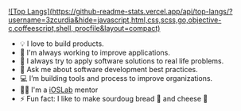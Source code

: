 
[![Top Langs](https://github-readme-stats.vercel.app/api/top-langs/?username=3zcurdia&hide=javascript,html,css,scss,go,objective-c,coffeescript,shell, procfile&layout=compact)](https://github.com/anuraghazra/github-readme-stats)

- 💡 I love to build products.
- 🔭 I'm always working to improve applications.
- 🌱 I always try to apply software solutions to real life problems.
- 💬 Ask me about software development best practices.
- 💻 I’m building tools and process to improve organizations.
- 🧑‍🏫 I'm a [iOSLab](https://github.com/ioslabunam) mentor
- ⚡ Fun fact: I like to make sourdoug bread 🥖 and cheese 🧀

<!--
**3zcurdia/3zcurdia** is a ✨ _special_ ✨ repository because its `README.md` (this file) appears on your GitHub profile.

Here are some ideas to get you started:

- 🔭 I’m currently working on ...
- 🌱 I’m currently learning ...
- 👯 I’m looking to collaborate on ...
- 🤔 I’m looking for help with ...
- 💬 Ask me about ...
- 📫 How to reach me: ...
- 😄 Pronouns: ...
- ⚡ Fun fact: ...

[![Top Langs](https://github-readme-stats.vercel.app/api/top-langs/?username=3zcurdia)](https://github.com/anuraghazra/github-readme-stats)

-->
